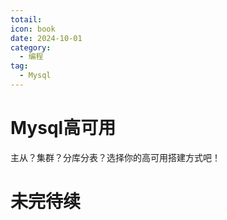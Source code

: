 ```yaml
---
totail:
icon: book
date: 2024-10-01
category:
  - 编程
tag:
  - Mysql
---
```


# Mysql高可用
主从？集群？分库分表？选择你的高可用搭建方式吧！

# 未完待续